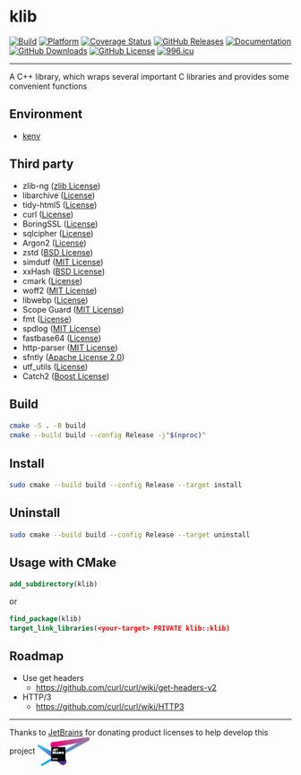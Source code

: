 # klib

[![Build](https://github.com/KaiserLancelot/klib/actions/workflows/build.yml/badge.svg)](https://github.com/KaiserLancelot/klib/actions/workflows/build.yml)
[![Platform](https://img.shields.io/badge/Platform-Debian%2011-brightgreen)](https://www.debian.org/)
[![Coverage Status](https://coveralls.io/repos/github/KaiserLancelot/klib/badge.svg?branch=main)](https://coveralls.io/github/KaiserLancelot/klib?branch=main)
[![GitHub Releases](https://img.shields.io/github/release/KaiserLancelot/klib)](https://github.com/KaiserLancelot/klib/releases/latest)
[![Documentation](https://img.shields.io/badge/docs-doxygen-blue)](https://kaiserlancelot.github.io/klib)
[![GitHub Downloads](https://img.shields.io/github/downloads/KaiserLancelot/klib/total)](https://github.com/KaiserLancelot/klib/releases)
[![GitHub License](https://img.shields.io/github/license/KaiserLancelot/klib)](https://github.com/KaiserLancelot/klib/blob/main/LICENSE)
[![996.icu](https://img.shields.io/badge/link-996.icu-red.svg)](https://996.icu)

---

A C++ library, which wraps several important C libraries and provides some convenient functions

## Environment

- [kenv](https://github.com/KaiserLancelot/kenv)

## Third party

- zlib-ng ([zlib License](https://github.com/zlib-ng/zlib-ng/blob/develop/LICENSE.md))
- libarchive ([License](https://github.com/libarchive/libarchive/blob/master/COPYING))
- tidy-html5 ([License](https://github.com/htacg/tidy-html5/blob/next/README/LICENSE.md))
- curl ([License](https://github.com/curl/curl/blob/master/COPYING))
- BoringSSL ([License](https://boringssl.googlesource.com/boringssl/+/refs/heads/master-with-bazel/LICENSE))
- sqlcipher ([License](https://github.com/sqlcipher/sqlcipher/blob/master/LICENSE))
- Argon2 ([License](https://github.com/P-H-C/phc-winner-argon2/blob/master/LICENSE))
- zstd ([BSD License](https://github.com/facebook/zstd/blob/dev/LICENSE))
- simdutf ([MIT License](https://github.com/simdutf/simdutf/blob/master/LICENSE-MIT))
- xxHash ([BSD License](https://github.com/Cyan4973/xxHash/blob/dev/LICENSE))
- cmark ([License](https://github.com/commonmark/cmark/blob/master/COPYING))
- woff2 ([MIT License](https://github.com/google/woff2/blob/master/LICENSE))
- libwebp ([License](https://chromium.googlesource.com/webm/libwebp/+/refs/heads/main/COPYING))
- Scope Guard ([MIT License](https://github.com/Neargye/scope_guard/blob/master/LICENSE))
- fmt ([License](https://github.com/fmtlib/fmt/blob/master/LICENSE.rst))
- spdlog ([MIT License](https://github.com/gabime/spdlog/blob/v1.x/LICENSE))
- fastbase64 ([License](https://github.com/lemire/fastbase64/blob/master/LICENSE))
- http-parser ([MIT License](https://github.com/nodejs/http-parser/blob/main/LICENSE-MIT))
- sfntly ([Apache License 2.0](https://github.com/rillig/sfntly/blob/master/cpp/COPYING.txt))
- utf_utils ([License](https://github.com/BobSteagall/utf_utils/blob/master/LICENSE.txt))
- Catch2 ([Boost License](https://github.com/catchorg/Catch2/blob/devel/LICENSE.txt))

## Build

```bash
cmake -S . -B build
cmake --build build --config Release -j"$(nproc)"
```

## Install

```bash
sudo cmake --build build --config Release --target install
```

## Uninstall

```bash
sudo cmake --build build --config Release --target uninstall
```

## Usage with CMake

```cmake
add_subdirectory(klib)
```

or

```cmake
find_package(klib)
target_link_libraries(<your-target> PRIVATE klib::klib)
```

## Roadmap

- Use get headers
  - https://github.com/curl/curl/wiki/get-headers-v2
- HTTP/3
  - https://github.com/curl/curl/wiki/HTTP3

---

Thanks to [JetBrains](https://www.jetbrains.com/) for donating product licenses to help develop this project <a href="https://www.jetbrains.com/"><img src="logo/jetbrains.svg" width="94" align="center" /></a>
